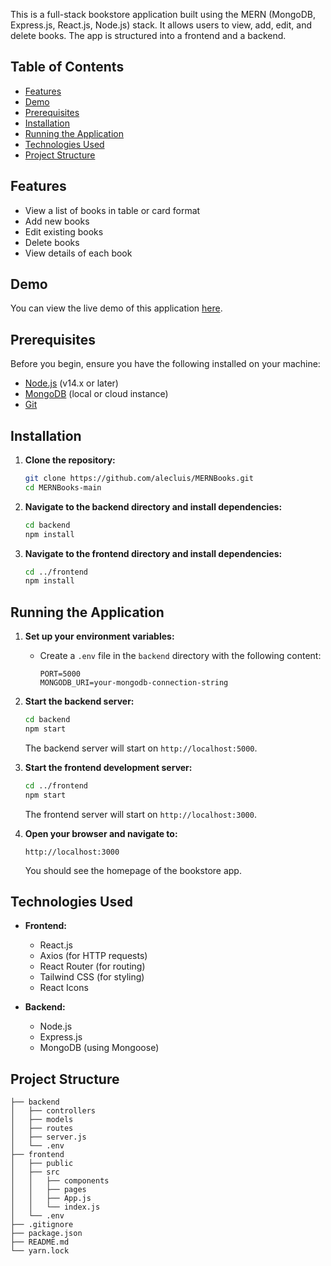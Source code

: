 This is a full-stack bookstore application built using the MERN (MongoDB, Express.js, React.js, Node.js) stack. It allows users to view, add, edit, and delete books. The app is structured into a frontend and a backend.

## Table of Contents

- [Features](#features)
- [Demo](#demo)
- [Prerequisites](#prerequisites)
- [Installation](#installation)
- [Running the Application](#running-the-application)
- [Technologies Used](#technologies-used)
- [Project Structure](#project-structure)

## Features

- View a list of books in table or card format
- Add new books
- Edit existing books
- Delete books
- View details of each book

## Demo

You can view the live demo of this application [here](https://your-demo-url.com).

## Prerequisites

Before you begin, ensure you have the following installed on your machine:

- [Node.js](https://nodejs.org/) (v14.x or later)
- [MongoDB](https://www.mongodb.com/) (local or cloud instance)
- [Git](https://git-scm.com/)

## Installation

1. **Clone the repository:**

    ```sh
    git clone https://github.com/alecluis/MERNBooks.git
    cd MERNBooks-main
    ```

2. **Navigate to the backend directory and install dependencies:**

    ```sh
    cd backend
    npm install
    ```

3. **Navigate to the frontend directory and install dependencies:**

    ```sh
    cd ../frontend
    npm install
    ```

## Running the Application

1. **Set up your environment variables:**

    - Create a `.env` file in the `backend` directory with the following content:

        ```plaintext
        PORT=5000
        MONGODB_URI=your-mongodb-connection-string
        ```

2. **Start the backend server:**

    ```sh
    cd backend
    npm start
    ```

    The backend server will start on `http://localhost:5000`.

3. **Start the frontend development server:**

    ```sh
    cd ../frontend
    npm start
    ```

    The frontend server will start on `http://localhost:3000`.

4. **Open your browser and navigate to:**

    ```
    http://localhost:3000
    ```

    You should see the homepage of the bookstore app.

## Technologies Used

- **Frontend:**
  - React.js
  - Axios (for HTTP requests)
  - React Router (for routing)
  - Tailwind CSS (for styling)
  - React Icons

- **Backend:**
  - Node.js
  - Express.js
  - MongoDB (using Mongoose)

## Project Structure

    ├── backend
    │   ├── controllers
    │   ├── models
    │   ├── routes
    │   ├── server.js
    │   └── .env
    ├── frontend
    │   ├── public
    │   ├── src
    │   │   ├── components
    │   │   ├── pages
    │   │   ├── App.js
    │   │   └── index.js
    │   └── .env
    ├── .gitignore
    ├── package.json
    ├── README.md
    └── yarn.lock
